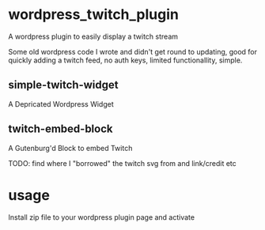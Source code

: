 # wordpress_twitch_plugin
A wordpress plugin to easily display a twitch stream

Some old wordpress code I wrote and didn't get round to updating, good for quickly adding a twitch feed, no auth keys, limited functionallity, simple.

## simple-twitch-widget
A Depricated Wordpress Widget

## twitch-embed-block
A Gutenburg'd Block to embed Twitch

TODO: find where I "borrowed" the twitch svg from and link/credit etc 

# usage
Install zip file to your wordpress plugin page and activate